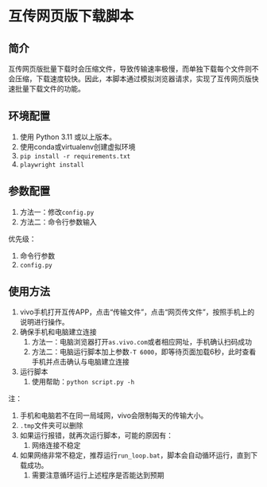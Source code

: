 # 互传网页版下载脚本

## 简介

互传网页版批量下载时会压缩文件，导致传输速率极慢，而单独下载每个文件则不会压缩，下载速度较快。因此，本脚本通过模拟浏览器请求，实现了互传网页版快速批量下载文件的功能。



## 环境配置

1.  使用 Python 3.11 或以上版本。
1.  使用conda或virtualenv创建虚拟环境
1.  `pip install -r requirements.txt`
1.  `playwright install`



## 参数配置

1. 方法一：修改`config.py`
2. 方法二：命令行参数输入



优先级：

1. 命令行参数
2. `config.py`



## 使用方法

1. vivo手机打开互传APP，点击“传输文件”，点击“网页传文件”，按照手机上的说明进行操作。
2. 确保手机和电脑建立连接
   1. 方法一：电脑浏览器打开`as.vivo.com`或者相应网址，手机确认扫码成功
   2. 方法二：电脑运行脚本加上参数`-T 6000`，即等待页面加载6秒，此时查看手机并点击确认与电脑建立连接
3. 运行脚本
   1. 使用帮助：`python script.py -h`



注：
1. 手机和电脑若不在同一局域网，vivo会限制每天的传输大小。
2. `.tmp`文件夹可以删除
3. 如果运行报错，就再次运行脚本，可能的原因有：
   1. 网络连接不稳定
4. 如果网络非常不稳定，推荐运行`run_loop.bat`，脚本会自动循环运行，直到下载成功。
   1. 需要注意循环运行上述程序是否能达到预期
